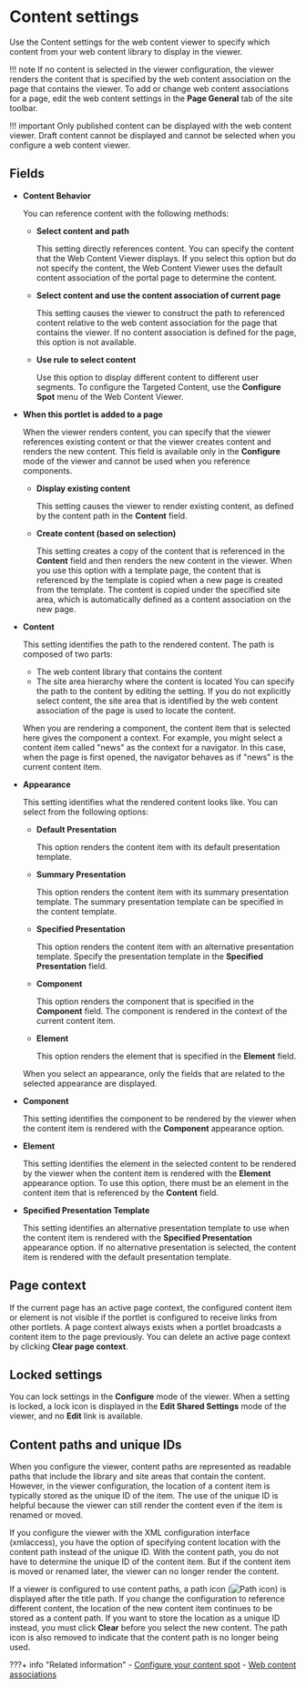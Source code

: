 # Content settings

Use the Content settings for the web content viewer to specify which content from your web content library to display in the viewer.

!!! note
    If no content is selected in the viewer configuration, the viewer renders the content that is specified by the web content association on the page that contains the viewer. To add or change web content associations for a page, edit the web content settings in the **Page General** tab of the site toolbar.

!!! important
    Only published content can be displayed with the web content viewer. Draft content cannot be displayed and cannot be selected when you configure a web content viewer.

## Fields

-   **Content Behavior**

    You can reference content with the following methods:

    -   **Select content and path**

        This setting directly references content. You can specify the content that the Web Content Viewer displays. If you select this option but do not specify the content, the Web Content Viewer uses the default content association of the portal page to determine the content.

    -   **Select content and use the content association of current page**

        This setting causes the viewer to construct the path to referenced content relative to the web content association for the page that contains the viewer. If no content association is defined for the page, this option is not available.

    -   **Use rule to select content**

        Use this option to display different content to different user segments. To configure the Targeted Content, use the **Configure Spot** menu of the Web Content Viewer.

-   **When this portlet is added to a page**

    When the viewer renders content, you can specify that the viewer references existing content or that the viewer creates content and renders the new content. This field is available only in the **Configure** mode of the viewer and cannot be used when you reference components.

    -   **Display existing content**

        This setting causes the viewer to render existing content, as defined by the content path in the **Content** field.

    -   **Create content \(based on selection\)**

        This setting creates a copy of the content that is referenced in the **Content** field and then renders the new content in the viewer. When you use this option with a template page, the content that is referenced by the template is copied when a new page is created from the template. The content is copied under the specified site area, which is automatically defined as a content association on the new page.

-   **Content**

    This setting identifies the path to the rendered content. The path is composed of two parts:

    -   The web content library that contains the content
    -   The site area hierarchy where the content is located
    You can specify the path to the content by editing the setting. If you do not explicitly select content, the site area that is identified by the web content association of the page is used to locate the content.

    When you are rendering a component, the content item that is selected here gives the component a context. For example, you might select a content item called "news" as the context for a navigator. In this case, when the page is first opened, the navigator behaves as if "news" is the current content item.

-   **Appearance**

    This setting identifies what the rendered content looks like. You can select from the following options:

    -   **Default Presentation**

        This option renders the content item with its default presentation template.

    -   **Summary Presentation**

        This option renders the content item with its summary presentation template. The summary presentation template can be specified in the content template.

    -   **Specified Presentation**

        This option renders the content item with an alternative presentation template. Specify the presentation template in the **Specified Presentation** field.

    -   **Component**

        This option renders the component that is specified in the **Component** field. The component is rendered in the context of the current content item.

    -   **Element**

        This option renders the element that is specified in the **Element** field.

    When you select an appearance, only the fields that are related to the selected appearance are displayed.

-   **Component**

    This setting identifies the component to be rendered by the viewer when the content item is rendered with the **Component** appearance option.

-   **Element**

    This setting identifies the element in the selected content to be rendered by the viewer when the content item is rendered with the **Element** appearance option. To use this option, there must be an element in the content item that is referenced by the **Content** field.

-   **Specified Presentation Template**

    This setting identifies an alternative presentation template to use when the content item is rendered with the **Specified Presentation** appearance option. If no alternative presentation is selected, the content item is rendered with the default presentation template.


## Page context

If the current page has an active page context, the configured content item or element is not visible if the portlet is configured to receive links from other portlets. A page context always exists when a portlet broadcasts a content item to the page previously. You can delete an active page context by clicking **Clear page context**.

## Locked settings

You can lock settings in the **Configure** mode of the viewer. When a setting is locked, a lock icon is displayed in the **Edit Shared Settings** mode of the viewer, and no **Edit** link is available.

## Content paths and unique IDs

When you configure the viewer, content paths are represented as readable paths that include the library and site areas that contain the content. However, in the viewer configuration, the location of a content item is typically stored as the unique ID of the item. The use of the unique ID is helpful because the viewer can still render the content even if the item is renamed or moved.

If you configure the viewer with the XML configuration interface \(xmlaccess\), you have the option of specifying content location with the content path instead of the unique ID. With the content path, you do not have to determine the unique ID of the content item. But if the content item is moved or renamed later, the viewer can no longer render the content.

If a viewer is configured to use content paths, a path icon \(![Path icon](../../../../../../images/wcmviewer_path.jpg)\) is displayed after the title path. If you change the configuration to reference different content, the location of the new content item continues to be stored as a content path. If you want to store the location as a unique ID instead, you must click **Clear** before you select the new content. The path icon is also removed to indicate that the content path is no longer being used.

???+ info "Related information"
    - [Configure your content spot](../../../../../../build_sites/create_sites/content_spot/index.md)
    - [Web content associations](../../../delivering_web_content/deliver_webcontent_on_dx/getting_started/wcm_delivery_contentmap_about.md)
